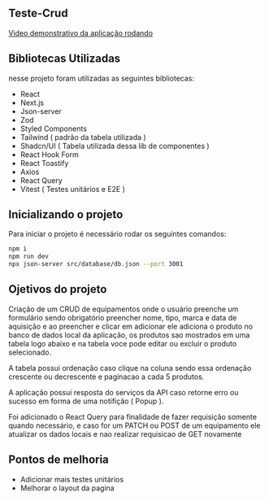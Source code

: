 ## Teste-Crud
[Video demonstrativo da aplicação rodando](https://youtu.be/CrMbOJDF-LE)
## Bibliotecas Utilizadas

nesse projeto foram utilizadas as seguintes bibliotecas:

- React
- Next.js
- Json-server
- Zod
- Styled Components
- Tailwind ( padrão da tabela utilizada )
- Shadcn/UI ( Tabela utilizada dessa lib de componentes )
- React Hook Form
- React Toastify
- Axios
- React Query
- Vitest ( Testes unitários e E2E )

## Inicializando o projeto
Para iniciar o projeto é necessário rodar os seguintes comandos:
```bash
npm i
npm run dev
npx json-server src/database/db.json --port 3001
```

## Ojetivos do projeto
Criação de um CRUD de equipamentos onde o usuário preenche um formulário sendo obrigatório preencher nome, tipo, marca e data de aquisição e ao preencher e clicar em adicionar ele adiciona o produto no banco de dados local da aplicação, os produtos sao mostrados em uma tabela logo abaixo e na tabela voce pode editar ou excluir o produto selecionado.

A tabela possui ordenação caso clique na coluna sendo essa ordenação crescente ou decrescente e paginacao a cada 5 produtos.

A aplicação possui resposta do serviços da API caso retorne erro ou sucesso em forma de uma notifição ( Popup ).

Foi adicionado o React Query para finalidade de fazer requisição somente quando necessário, e caso for um PATCH ou POST de um equipamento ele atualizar os dados locais e nao realizar requisicao de GET novamente

## Pontos de melhoria

- Adicionar mais testes unitários
- Melhorar o layout da pagina
